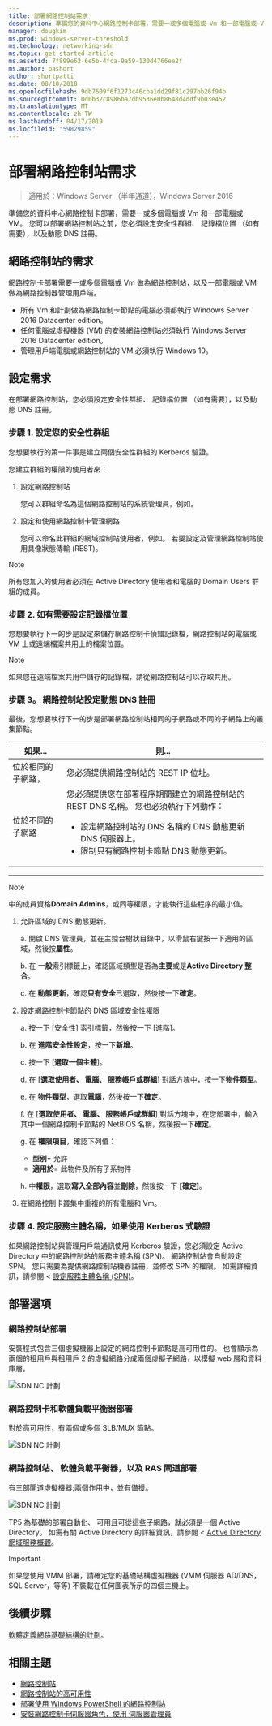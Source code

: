 ```yaml
---
title: 部署網路控制站需求
description: 準備您的資料中心網路控制卡部署，需要一或多個電腦或 Vm 和一部電腦或 VM。 您可以部署網路控制站之前，您必須設定安全性群組、 記錄檔位置 （如有需要），以及動態 DNS 註冊。
manager: dougkim
ms.prod: windows-server-threshold
ms.technology: networking-sdn
ms.topic: get-started-article
ms.assetid: 7f899e62-6e5b-4fca-9a59-130d4766ee2f
ms.author: pashort
author: shortpatti
ms.date: 08/10/2018
ms.openlocfilehash: 9db7609f6f1273c46cba1dd29f81c297bb26f94b
ms.sourcegitcommit: 0d0b32c8986ba7db9536e0b8648d4ddf9b03e452
ms.translationtype: MT
ms.contentlocale: zh-TW
ms.lasthandoff: 04/17/2019
ms.locfileid: "59829859"
---
```

# <a name="requirements-for-deploying-network-controller"></a>部署網路控制站需求

>適用於：Windows Server （半年通道），Windows Server 2016

準備您的資料中心網路控制卡部署，需要一或多個電腦或 Vm 和一部電腦或 VM。 您可以部署網路控制站之前，您必須設定安全性群組、 記錄檔位置 （如有需要），以及動態 DNS 註冊。


## <a name="network-controller-requirements"></a>網路控制站的需求

網路控制卡部署需要一或多個電腦或 Vm 做為網路控制站，以及一部電腦或 VM 做為網路控制器管理用戶端。 

- 所有 Vm 和計劃做為網路控制卡節點的電腦必須都執行 Windows Server 2016 Datacenter edition。 
- 任何電腦或虛擬機器 (VM) 的安裝網路控制站必須執行 Windows Server 2016 Datacenter edition。 
- 管理用戶端電腦或網路控制站的 VM 必須執行 Windows 10。 

  
## <a name="configuration-requirements"></a>設定需求

在部署網路控制站，您必須設定安全性群組、 記錄檔位置 （如有需要），以及動態 DNS 註冊。
  
### <a name="step-1-configure-your-security-groups"></a>步驟 1. 設定您的安全性群組
  
您想要執行的第一件事是建立兩個安全性群組的 Kerberos 驗證。 

您建立群組的權限的使用者來： 

1. 設定網路控制站<p>您可以群組命名為這個網路控制站的系統管理員，例如。 
2.  設定和使用網路控制卡管理網路<p>您可以命名此群組的網域控制站使用者，例如。 若要設定及管理網路控制站使用具像狀態傳輸 (REST)。

>[!NOTE]
>所有您加入的使用者必須在 Active Directory 使用者和電腦的 Domain Users 群組的成員。

### <a name="step-2-configure-log-file-locations-if-needed"></a>步驟 2. 如有需要設定記錄檔位置

您想要執行下一的步是設定來儲存網路控制卡偵錯記錄檔，網路控制站的電腦或 VM 上或遠端檔案共用上的檔案位置。 

>[!NOTE]
>如果您在遠端檔案共用中儲存的記錄檔，請從網路控制站可以存取共用。


### <a name="step-3-configure-dynamic-dns-registration-for-network-controller"></a>步驟 3。 網路控制站設定動態 DNS 註冊
  
最後，您想要執行下一的步是部署網路控制站相同的子網路或不同的子網路上的叢集節點。 

|如果...  |則...  |
|---------|---------|
|位於相同的子網路， |您必須提供網路控制站的 REST IP 位址。 |
|位於不同的子網路 |您必須提供您在部署程序期間建立的網路控制站的 REST DNS 名稱。 您也必須執行下列動作：<ul><li>設定網路控制站的 DNS 名稱的 DNS 動態更新 DNS 伺服器上。</li><li>限制只有網路控制卡節點 DNS 動態更新。</li></ul> |
---

> [!NOTE]
> 中的成員資格**Domain Admins**，或同等權限，才能執行這些程序的最小值。
  
1. 允許區域的 DNS 動態更新。

   a. 開啟 DNS 管理員，並在主控台樹狀目錄中，以滑鼠右鍵按一下適用的區域，然後按**屬性**。 
      
   b. 在 **一般**索引標籤上，確認區域類型是否為**主要**或是**Active Directory 整合**。

   c.  在 **動態更新**，確認**只有安全**已選取，然後按一下**確定**。

2. 設定網路控制卡節點的 DNS 區域安全性權限

   a.  按一下 [安全性] 索引標籤，然後按一下 [進階]。 

   b. 在 **進階安全性設定**，按一下**新增**。 
  
   c.  按一下 [**選取一個主體**]。 

   d. 在 [**選取使用者、 電腦、 服務帳戶或群組**] 對話方塊中，按一下**物件類型**。 

   e. 在 **物件類型**，選取**電腦**，然後按一下**確定**。

   f. 在 [**選取使用者、 電腦、 服務帳戶或群組**] 對話方塊中，在您部署中，輸入其中一個網路控制卡節點的 NetBIOS 名稱，然後按一下**確定**。

   g. 在 **權限項目**，確認下列值：

      - **型別**= 允許
      - **適用於**= 此物件及所有子系物件
  
   h. 中**權限**，選取**寫入全部內容**並**刪除**，然後按一下 **[確定]**。

3. 在網路控制卡叢集中重複的所有電腦和 Vm。

### <a name="step-4-configure-service-principal-name-if-using-kerberos-based-authentication"></a>步驟 4. 設定服務主體名稱，如果使用 Kerberos 式驗證

如果網路控制站與管理用戶端通訊使用 Kerberos 驗證，您必須設定 Active Directory 中的網路控制站的服務主體名稱 (SPN)。 網路控制站會自動設定 SPN。 您只需要為提供網路控制站機器註冊，並修改 SPN 的權限。 如需詳細資訊，請參閱 <<c0> [ 設定服務主體名稱 (SPN)](https://docs.microsoft.com/windows-server/networking/sdn/security/kerberos-with-spn#configure-service-principal-names-spn)。

## <a name="deployment-options"></a>部署選項

### <a name="network-controller-deployment"></a>網路控制站部署

安裝程式包含三個虛擬機器上設定的網路控制卡節點是高可用性的。 也會顯示為兩個的租用戶與租用戶 2 的虛擬網路分成兩個虛擬子網路，以模擬 web 層和資料庫層。  

![SDN NC 計劃](../../media/Plan-a-Software-Defined-Network-Infrastructure/SDN-NC-Planning.png)

### <a name="network-controller-and-software-load-balancer-deployment"></a>網路控制卡和軟體負載平衡器部署

對於高可用性，有兩個或多個 SLB/MUX 節點。
   
![SDN NC 計劃](../../media/Plan-a-Software-Defined-Network-Infrastructure/SDN-SLB-Deployment.png)
  
### <a name="network-controller-software-load-balancer-and-ras-gateway-deployment"></a>網路控制站、 軟體負載平衡器，以及 RAS 閘道部署

有三部閘道虛擬機器;兩個作用中，並有備援。

![SDN NC 計劃](../../media/Plan-a-Software-Defined-Network-Infrastructure/SDN-GW-Deployment.png)  
  
  
  
TP5 為基礎的部署自動化、 可用且可從這些子網路，就必須是一個 Active Directory。 如需有關 Active Directory 的詳細資訊，請參閱 < [Active Directory 網域服務概觀](https://docs.microsoft.com/windows-server/identity/ad-ds/get-started/virtual-dc/active-directory-domain-services-overview)。  
  
>[!IMPORTANT] 
>如果您使用 VMM 部署，請確定您的基礎結構虛擬機器 (VMM 伺服器 AD/DNS，SQL Server，等等) 不裝載在任何圖表所示的四個主機上。  


## <a name="next-steps"></a>後續步驟
[軟體定義網路基礎結構的計劃](https://technet.microsoft.com/windows-server-docs/networking/sdn/plan/plan-a-software-defined-network-infrastructure)。

## <a name="related-topics"></a>相關主題
- [網路控制站](../technologies/network-controller/Network-Controller.md) 
- [網路控制站的高可用性](../technologies/network-controller/network-controller-high-availability.md) 
- [部署使用 Windows PowerShell 的網路控制站](../deploy/Deploy-Network-Controller-using-Windows-PowerShell.md)   
- [安裝網路控制卡伺服器角色，使用 伺服器管理員](../technologies/network-controller/Install-the-Network-Controller-server-role-using-Server-Manager.md)   
